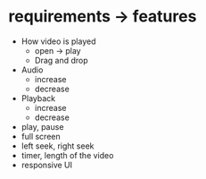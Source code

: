 # requirements -> features
* How video is played
    * open -> play
    * Drag and drop
* Audio
    * increase
    * decrease
* Playback
    * increase
    * decrease
* play, pause
* full screen
* left seek, right seek
* timer, length of the video
* responsive UI
